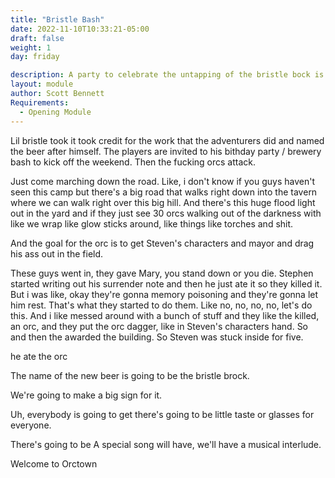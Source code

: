 ```yaml
---
title: "Bristle Bash"
date: 2022-11-10T10:33:21-05:00
draft: false
weight: 1
day: friday

description: A party to celebrate the untapping of the bristle bock is interrupted by the Bloody Fist. 
layout: module
author: Scott Bennett
Requirements: 
  - Opening Module 
---
```


Lil bristle took it took credit for the work that the adventurers did and named the beer after himself. The players are invited to his bithday party / brewery bash to kick off the weekend. Then the fucking orcs attack. 

Just come marching down the road. Like, i don't know if you guys haven't seen this camp but there's a big road that walks right down into the tavern where we can walk right over this big hill. And there's this huge flood light out in the yard and if they just see 30 orcs walking out of the darkness with like we wrap like glow sticks around, like things like torches and shit. 

And the goal for the orc is to get Steven's characters and mayor and drag his ass out in the field. 

These guys went in, they gave Mary, you stand down or you die. Stephen started writing out his surrender note and then he just ate it so they killed it. But i was like, okay they're gonna memory poisoning and they're gonna let him rest. That's what they started to do them. Like no, no, no, no, let's do this. And i like messed around with a bunch of stuff and they like the killed, an orc, and they put the orc dagger, like in Steven's characters hand. So and then the awarded the building. So Steven was stuck inside for five.

he ate the orc





The name of the new beer is going to be the bristle brock.

 We're going to make a big sign for it. 

Uh, everybody is going to get there's going to be little taste or glasses for everyone. 

There's going to be A special song will have, we'll have a musical interlude.

Welcome to Orctown

